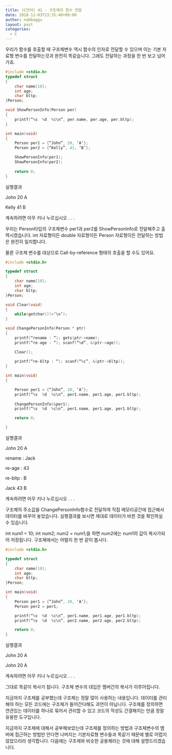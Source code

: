 ```yaml
---
title: (C언어) 41 - 구조체의 함수 전달
date: 2018-11-03T23:35:40+09:00
author: nobbaggu
layout: post
categories:
  - C
---
```


우리가 함수를 호출할 때 구조체변수 역시 함수의 인자로 전달할 수 있으며 이는 기본 자료형 변수를 전달하는것과 완전히 똑같습니다. 그래도 전달하는 과정을 한 번 보고 넘어가죠.

~~~ c
#include <stdio.h>
typedef struct
{
	char name[10];
	int age;
	char bltp;
}Person;

void ShowPersonInfo(Person per)
{
	printf(“%s  %d  %c\n”, per.name, per.age, per.bltp);
}

int main(void)
{
	Person per1 = {“John”, 20, ‘A’};
	Person per2 = {“Kelly”, 41, ‘B’};

	ShowPersonInfo(per1);
	ShowPersonInfo(per2);
	
	return 0;
}
~~~

실행결과

John  20  A

Kelly  41  B

계속하려면 아무 키나 누르십시오 . . .

우리는 Person타입의 구조체변수 per1과 per2를 ShowPersonInfo로 전달해주고 출력시켰습니다. int 자료형이든 double 자료형이든 Person 자료형이든 전달하는 방법은 완전히 일치합니다.

물론 구조체 변수를 대상으로 Call-by-reference 형태의 호출을 할 수도 있어요.

~~~ c
#include <stdio.h>

typedef struct
{
	char name[10];
	int age;
	char bltp;
}Person;

void Clear(void)
{
	while(getchar()!=’\n’);
}

void ChangePersonInfo(Person * ptr)
{
	printf(“rename : “); gets(ptr->name);
	printf(“re-age : “); scanf(“%d”, &(ptr->age));

	Clear();
	
	printf(“re-bltp : “); scanf(“%c”, &(ptr->bltp));
}

int main(void)
{

	Person per1 = {“John”, 20, ‘A’};
	printf(“%s  %d  %c\n”, per1.name, per1.age, per1.bltp);
	
	ChangePersonInfo(&per1);
	printf(“%s  %d  %c\n”, per1.name, per1.age, per1.bltp);

	return 0;

}
~~~

실행결과

John  20  A

rename : Jack

re-age : 43

re-bltp : B

Jack  43  B

계속하려면 아무 키나 누르십시오 . . .

구조체의 주소값을 ChangePersonInfo함수로 전달하여 직접 메모리공간에 접근해서 데이터를 바꾸어 놓았습니다. 실행결과를 보시면 제대로 데이터가 바뀐 것을 확인하실 수 있습니다.

int num1 = 10; int num2; num2 = num1;을 하면 num2에는 num1의 값이 복사가되어 저장됩니다. 구조체에서는 어떨지 한 번 같이 봅시다.

~~~ c
#include <stdio.h>

typedef struct
{
	char name[10];
	int age;
	char bltp;
}Person;

int main(void)
{
	Person per1 = {“John”, 20, ‘A’};
	Person per2 = per1;

	printf(“%s  %d  %c\n”, per1.name, per1.age, per1.bltp);
	printf(“%s  %d  %c\n”, per2.name, per2.age, per2.bltp);

	return 0;
}
~~~

실행결과

John  20  A

John  20  A

계속하려면 아무 키나 누르십시오 . . .

그대로 똑같이 복사가 됩니다. 구조체 변수의 대입은 멤버간의 복사가 이루어집니다.

지금까지 구조체를 공부했는데 구조체는 정말 많이 사용하는 내용입니다. 데이터를 관리해야 하는 모든 코드에는 구조체가 들어간다해도 과언이 아닙니다. 구조체를 정의하면 연관있는 데이터를 하나로 묶어서 관리할 수 있고 코드의 작성도 간결해지는 만큼 정말 유용한 도구입니다.

지금까지 구조체에 대해서 공부해보았는데 구조체를 정의하는 방법과 구조체변수의 멤버에 접근하는 방법만 안다면 나머지는 기본자료형 변수들과 똑같기 때문에 별로 어렵지 않았으리라 생각합니다. 다음에는 구조체와 비슷한 공용체라는 것에 대해 설명드리겠습니다.